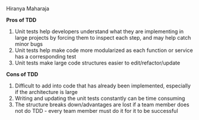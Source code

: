 Hiranya Maharaja

**Pros of TDD**
1. Unit tests help developers understand what they are implementing in large projects by forcing them to inspect each step, and may help catch minor bugs 
2. Unit tests help make code more modularized as each function or service has a corresponding test
3. Unit tests make large code structures easier to edit/refactor/update

**Cons of TDD**
1. Difficult to add into code that has already been implemented, especially if the architecture is large
2. Writing and updating the unit tests constantly can be time consuming 
3. The structure breaks down/advantages are lost if a team member does not do TDD - every team member must do it for it to be successful
